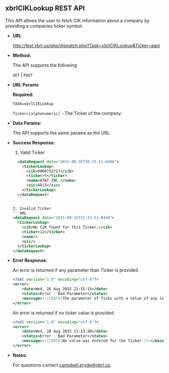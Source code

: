
xbrlCIKLookup REST API
----
This API allows the user to fetch CIK information about a company by providing a companies ticker symbol.

* **URL**

  <http://test.xbrl.us/php/dispatch.php?Task=xbrlCIKLookup&Ticker=aapl>

* **Method:**

  The API supports the following

  `GET` | `POST`

*  **URL Params**

   **Required:**

   `TASK=xbrlCIKLookup`

   `Ticker=[alphanumeric]` - The Ticker of the company.



* **Data Params:**

    The API supports the same params as the URL.

* **Success Response:**

    1. Valid Ticker

    ```XML
      <dataRequest date="2015-08-26T20:25:11-0400">
        <tickerLookup>
          <cik>0000732717</cik>
          <ticker>t</ticker>
          <name>AT&T INC.</name>
          <sic>4813</sic>
        </tickerLookup>
      </dataRequest>
      ```

    2. Invalid Ticker
    ```XML
    <dataRequest date="2015-08-26T21:32:51-0400">
      <tickerLookup>
        <cik>No CIK found for this Ticker.</cik>
        <ticker>12</ticker>
        <name/>
        <sic/>
      </tickerLookup>
    </dataRequest>
    ```

* **Error Response:**

    An error is returned if any parameter than Ticker is provided.

    ```XML
    <?xml version="1.0" encoding="utf-8"?>
    <error>
        <date>Wed, 26 Aug 2015 21:15:15</date>
        <status>Error - Bad Parameter</status>
        <message><![CDATA[The parameter of Ticks with a value of asp is not valid.]]></message>
    </error>
    ```

    An error is returned if no ticker value is provided.

    ```XML
    <?xml version="1.0" encoding="utf-8"?>
    <error>
        <date>Wed, 26 Aug 2015 21:13:30</date>
        <status>Error - Bad Parameter</status>
        <message><![CDATA[No value was entered for the Ticker.]]></message>
    </error>
    ```



* **Notes:**

  For questions contact campbell.pryde@xbrl.us.
